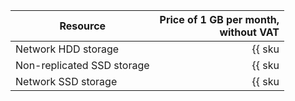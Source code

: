| Resource        | Price of 1 GB per month,<br>without VAT         |
|---------------|--------------------------------------------------:|
| Network HDD storage     | {{ sku|USD|yt.storage.hdd.v1|month|string }} |
| Non-replicated SSD storage | {{ sku|USD|yt.storage.ssd-nonreplicated.v1|month|string }}  |
| Network SSD storage | {{ sku|USD|yt.storage.ssd.v1|month|string }}  |

